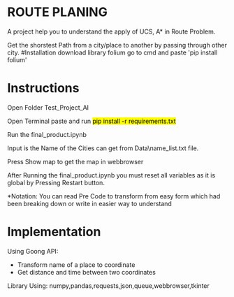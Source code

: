 # ROUTE PLANING 
  A project help you to understand the apply of UCS, A* in Route Problem.
  
  Get the shorstest Path from a city/place to another by passing through other city.
#Installation
  download library folium go to cmd and paste 'pip install folium'
# Instructions 
  Open Folder Test_Project_AI
  
  Open Terminal paste and run <mark>pip install -r requirements.txt</mark>
  
  Run the final_product.ipynb 

  Input is the Name of the Cities can get from Data\name_list.txt file.
  
  Press Show map to get the map in webbrowser

  After Running the final_product.ipynb you must reset all variables as it is global by Pressing Restart button.
  
  *Notation: You can read Pre Code to transform from easy form which had been breaking down or write in easier way to understand

# Implementation
  
  Using Goong API:  
  + Transform name of a place to coordinate
  + Get distance and time between two coordinates
  
  Library Using:
  numpy,pandas,requests,json,queue,webbrowser,tkinter
